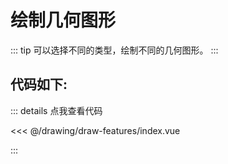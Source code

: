 <script setup>
import Map from './index.vue'
</script>
# 绘制几何图形

::: tip
可以选择不同的类型，绘制不同的几何图形。
:::

<Map />

## 代码如下:

::: details 点我查看代码

<<< @/drawing/draw-features/index.vue

:::
